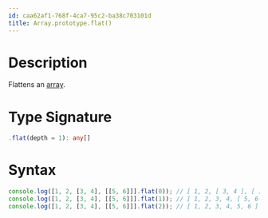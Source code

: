 ```yaml
---
id: caa62af1-768f-4ca7-95c2-ba38c703101d
title: Array.prototype.flat()
---
```


# Description

Flattens an [array](20200826201029-arrays).

# Type Signature

``` typescript
.flat(depth = 1): any[]
```

# Syntax

``` javascript
console.log([1, 2, [3, 4], [[5, 6]]].flat(0)); // [ 1, 2, [ 3, 4 ], [ [ 5, 6 ] ] ]
console.log([1, 2, [3, 4], [[5, 6]]].flat(1)); // [ 1, 2, 3, 4, [ 5, 6 ] ]
console.log([1, 2, [3, 4], [[5, 6]]].flat(2)); // [ 1, 2, 3, 4, 5, 6 ]
```

